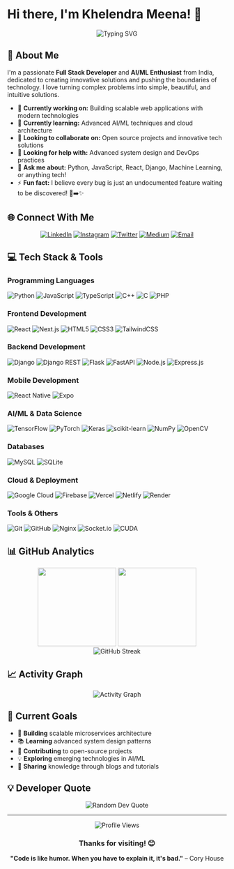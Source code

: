 # Hi there, I'm Khelendra Meena! 👋

<div align="center">
  <img src="https://readme-typing-svg.herokuapp.com?font=Fira+Code&pause=1000&color=36BCF7&center=true&vCenter=true&width=435&lines=Full+Stack+Developer;AI%2FML+Enthusiast;Problem+Solver;Always+Learning+New+Things" alt="Typing SVG" />
</div>

## 🚀 About Me

I'm a passionate **Full Stack Developer** and **AI/ML Enthusiast** from India, dedicated to creating innovative solutions and pushing the boundaries of technology. I love turning complex problems into simple, beautiful, and intuitive solutions.

- 🔭 **Currently working on:** Building scalable web applications with modern technologies
- 🌱 **Currently learning:** Advanced AI/ML techniques and cloud architecture
- 👯 **Looking to collaborate on:** Open source projects and innovative tech solutions
- 🤝 **Looking for help with:** Advanced system design and DevOps practices
- 💬 **Ask me about:** Python, JavaScript, React, Django, Machine Learning, or anything tech!
- ⚡ **Fun fact:** I believe every bug is just an undocumented feature waiting to be discovered! 🐛➡️✨

## 🌐 Connect With Me

<div align="center">
  
[![LinkedIn](https://img.shields.io/badge/LinkedIn-0077B5?style=for-the-badge&logo=linkedin&logoColor=white)](https://linkedin.com/in/khelendra-meena-55104a307)
[![Instagram](https://img.shields.io/badge/Instagram-E4405F?style=for-the-badge&logo=instagram&logoColor=white)](https://instagram.com/khelendrameena_4)
[![Twitter](https://img.shields.io/badge/Twitter-1DA1F2?style=for-the-badge&logo=twitter&logoColor=white)](https://x.com/Km232435)
[![Medium](https://img.shields.io/badge/Medium-12100E?style=for-the-badge&logo=medium&logoColor=white)](https://medium.com/@khelendra1112)
[![Email](https://img.shields.io/badge/Email-D14836?style=for-the-badge&logo=gmail&logoColor=white)](mailto:khelendra1112@gmail.com)

</div>

## 💻 Tech Stack & Tools

### Programming Languages
![Python](https://img.shields.io/badge/Python-3776AB?style=for-the-badge&logo=python&logoColor=white)
![JavaScript](https://img.shields.io/badge/JavaScript-F7DF1E?style=for-the-badge&logo=javascript&logoColor=black)
![TypeScript](https://img.shields.io/badge/TypeScript-007ACC?style=for-the-badge&logo=typescript&logoColor=white)
![C++](https://img.shields.io/badge/C++-00599C?style=for-the-badge&logo=c%2B%2B&logoColor=white)
![C](https://img.shields.io/badge/C-00599C?style=for-the-badge&logo=c&logoColor=white)
![PHP](https://img.shields.io/badge/PHP-777BB4?style=for-the-badge&logo=php&logoColor=white)

### Frontend Development
![React](https://img.shields.io/badge/React-20232A?style=for-the-badge&logo=react&logoColor=61DAFB)
![Next.js](https://img.shields.io/badge/Next.js-000000?style=for-the-badge&logo=next.js&logoColor=white)
![HTML5](https://img.shields.io/badge/HTML5-E34F26?style=for-the-badge&logo=html5&logoColor=white)
![CSS3](https://img.shields.io/badge/CSS3-1572B6?style=for-the-badge&logo=css3&logoColor=white)
![TailwindCSS](https://img.shields.io/badge/Tailwind_CSS-38B2AC?style=for-the-badge&logo=tailwind-css&logoColor=white)

### Backend Development
![Django](https://img.shields.io/badge/Django-092E20?style=for-the-badge&logo=django&logoColor=white)
![Django REST](https://img.shields.io/badge/Django_REST-ff1709?style=for-the-badge&logo=django&logoColor=white)
![Flask](https://img.shields.io/badge/Flask-000000?style=for-the-badge&logo=flask&logoColor=white)
![FastAPI](https://img.shields.io/badge/FastAPI-005571?style=for-the-badge&logo=fastapi)
![Node.js](https://img.shields.io/badge/Node.js-43853D?style=for-the-badge&logo=node.js&logoColor=white)
![Express.js](https://img.shields.io/badge/Express.js-404D59?style=for-the-badge&logo=express&logoColor=white)

### Mobile Development
![React Native](https://img.shields.io/badge/React_Native-20232A?style=for-the-badge&logo=react&logoColor=61DAFB)
![Expo](https://img.shields.io/badge/Expo-1C1E24?style=for-the-badge&logo=expo&logoColor=white)

### AI/ML & Data Science
![TensorFlow](https://img.shields.io/badge/TensorFlow-FF6F00?style=for-the-badge&logo=tensorflow&logoColor=white)
![PyTorch](https://img.shields.io/badge/PyTorch-EE4C2C?style=for-the-badge&logo=pytorch&logoColor=white)
![Keras](https://img.shields.io/badge/Keras-D00000?style=for-the-badge&logo=keras&logoColor=white)
![scikit-learn](https://img.shields.io/badge/scikit_learn-F7931E?style=for-the-badge&logo=scikit-learn&logoColor=white)
![NumPy](https://img.shields.io/badge/NumPy-013243?style=for-the-badge&logo=numpy&logoColor=white)
![OpenCV](https://img.shields.io/badge/OpenCV-27338e?style=for-the-badge&logo=OpenCV&logoColor=white)

### Databases
![MySQL](https://img.shields.io/badge/MySQL-4479A1?style=for-the-badge&logo=mysql&logoColor=white)
![SQLite](https://img.shields.io/badge/SQLite-07405E?style=for-the-badge&logo=sqlite&logoColor=white)

### Cloud & Deployment
![Google Cloud](https://img.shields.io/badge/Google_Cloud-4285F4?style=for-the-badge&logo=google-cloud&logoColor=white)
![Firebase](https://img.shields.io/badge/Firebase-039BE5?style=for-the-badge&logo=firebase&logoColor=white)
![Vercel](https://img.shields.io/badge/Vercel-000000?style=for-the-badge&logo=vercel&logoColor=white)
![Netlify](https://img.shields.io/badge/Netlify-00C7B7?style=for-the-badge&logo=netlify&logoColor=white)
![Render](https://img.shields.io/badge/Render-46E3B7?style=for-the-badge&logo=render&logoColor=white)

### Tools & Others
![Git](https://img.shields.io/badge/Git-F05032?style=for-the-badge&logo=git&logoColor=white)
![GitHub](https://img.shields.io/badge/GitHub-100000?style=for-the-badge&logo=github&logoColor=white)
![Nginx](https://img.shields.io/badge/Nginx-009639?style=for-the-badge&logo=nginx&logoColor=white)
![Socket.io](https://img.shields.io/badge/Socket.io-010101?style=for-the-badge&logo=socket.io&logoColor=white)
![CUDA](https://img.shields.io/badge/CUDA-000000?style=for-the-badge&logo=nvidia&logoColor=green)

## 📊 GitHub Analytics

<div align="center">
  <img height="180em" src="https://github-readme-stats.vercel.app/api?username=khelendrameena&show_icons=true&theme=tokyonight&include_all_commits=true&count_private=true"/>
  <img height="180em" src="https://github-readme-stats.vercel.app/api/top-langs/?username=khelendrameena&layout=compact&langs_count=8&theme=tokyonight"/>
</div>

<div align="center">
  <img src="https://github-readme-streak-stats.herokuapp.com/?user=khelendrameena&theme=tokyonight" alt="GitHub Streak"/>
</div>

<!--## 🏆 GitHub Trophies-->
<!--div align="center">
  <img src="https://github-profile-trophy.vercel.app/?username=khelendrameena&theme=tokyonight&no-frame=true&no-bg=false&margin-w=4" alt="GitHub Trophies"/>
</div-->

## 📈 Activity Graph
<div align="center">
  <img src="https://github-readme-activity-graph.vercel.app/graph?username=khelendrameena&theme=tokyo-night" alt="Activity Graph"/>
</div>

## 🎯 Current Goals

- 🚀 **Building** scalable microservices architecture
- 📚 **Learning** advanced system design patterns
- 🤝 **Contributing** to open-source projects
- 💡 **Exploring** emerging technologies in AI/ML
- 🌟 **Sharing** knowledge through blogs and tutorials

## 💡 Developer Quote
<div align="center">
  <img src="https://quotes-github-readme.vercel.app/api?type=horizontal&theme=tokyonight" alt="Random Dev Quote"/>
</div>

---

<div align="center">
  <img src="https://komarev.com/ghpvc/?username=khelendrameena&label=Profile%20views&color=0e75b6&style=flat" alt="Profile Views" />
  
  ### Thanks for visiting! 😊
  
  **"Code is like humor. When you have to explain it, it's bad."** – Cory House
</div>
